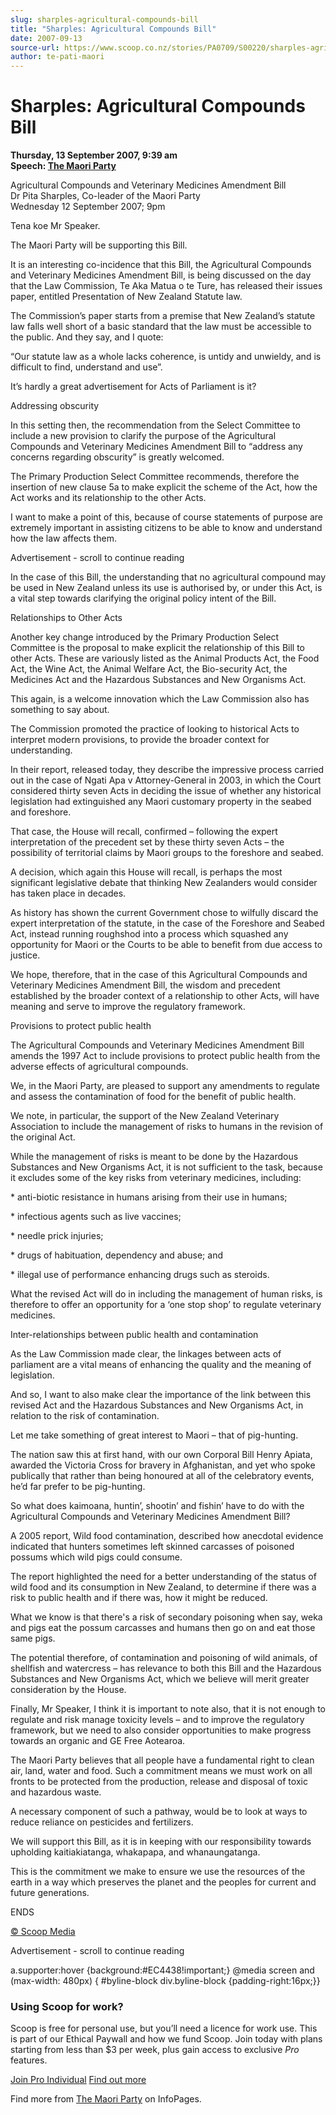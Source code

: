```yaml
---
slug: sharples-agricultural-compounds-bill
title: "Sharples: Agricultural Compounds Bill"
date: 2007-09-13
source-url: https://www.scoop.co.nz/stories/PA0709/S00220/sharples-agricultural-compounds-bill.htm
author: te-pati-maori
---
```

Sharples: Agricultural Compounds Bill
=====================================

**Thursday, 13 September 2007, 9:39 am**  
**Speech: [The Maori Party](https://info.scoop.co.nz/The_Maori_Party)**

Agricultural Compounds and Veterinary Medicines Amendment Bill  
Dr Pita Sharples, Co-leader of the Maori Party  
Wednesday 12 September 2007; 9pm

Tena koe Mr Speaker.

The Maori Party will be supporting this Bill.

It is an interesting co-incidence that this Bill, the Agricultural Compounds and Veterinary Medicines Amendment Bill, is being discussed on the day that the Law Commission, Te Aka Matua o te Ture, has released their issues paper, entitled Presentation of New Zealand Statute law.

The Commission’s paper starts from a premise that New Zealand’s statute law falls well short of a basic standard that the law must be accessible to the public. And they say, and I quote:

“Our statute law as a whole lacks coherence, is untidy and unwieldy, and is difficult to find, understand and use”.

It’s hardly a great advertisement for Acts of Parliament is it?

  
Addressing obscurity

In this setting then, the recommendation from the Select Committee to include a new provision to clarify the purpose of the Agricultural Compounds and Veterinary Medicines Amendment Bill to “address any concerns regarding obscurity” is greatly welcomed.

The Primary Production Select Committee recommends, therefore the insertion of new clause 5a to make explicit the scheme of the Act, how the Act works and its relationship to the other Acts.

I want to make a point of this, because of course statements of purpose are extremely important in assisting citizens to be able to know and understand how the law affects them.

Advertisement - scroll to continue reading





In the case of this Bill, the understanding that no agricultural compound may be used in New Zealand unless its use is authorised by, or under this Act, is a vital step towards clarifying the original policy intent of the Bill.

  
Relationships to Other Acts

Another key change introduced by the Primary Production Select Committee is the proposal to make explicit the relationship of this Bill to other Acts. These are variously listed as the Animal Products Act, the Food Act, the Wine Act, the Animal Welfare Act, the Bio-security Act, the Medicines Act and the Hazardous Substances and New Organisms Act.

This again, is a welcome innovation which the Law Commission also has something to say about.

The Commission promoted the practice of looking to historical Acts to interpret modern provisions, to provide the broader context for understanding.

In their report, released today, they describe the impressive process carried out in the case of Ngati Apa v Attorney-General in 2003, in which the Court considered thirty seven Acts in deciding the issue of whether any historical legislation had extinguished any Maori customary property in the seabed and foreshore.

That case, the House will recall, confirmed – following the expert interpretation of the precedent set by these thirty seven Acts – the possibility of territorial claims by Maori groups to the foreshore and seabed.

A decision, which again this House will recall, is perhaps the most significant legislative debate that thinking New Zealanders would consider has taken place in decades.

As history has shown the current Government chose to wilfully discard the expert interpretation of the statute, in the case of the Foreshore and Seabed Act, instead running roughshod into a process which squashed any opportunity for Maori or the Courts to be able to benefit from due access to justice.

We hope, therefore, that in the case of this Agricultural Compounds and Veterinary Medicines Amendment Bill, the wisdom and precedent established by the broader context of a relationship to other Acts, will have meaning and serve to improve the regulatory framework.

  
Provisions to protect public health

The Agricultural Compounds and Veterinary Medicines Amendment Bill amends the 1997 Act to include provisions to protect public health from the adverse effects of agricultural compounds.

We, in the Maori Party, are pleased to support any amendments to regulate and assess the contamination of food for the benefit of public health.

We note, in particular, the support of the New Zealand Veterinary Association to include the management of risks to humans in the revision of the original Act.

While the management of risks is meant to be done by the Hazardous Substances and New Organisms Act, it is not sufficient to the task, because it excludes some of the key risks from veterinary medicines, including:

\* anti-biotic resistance in humans arising from their use in humans;

\* infectious agents such as live vaccines;

\* needle prick injuries;

\* drugs of habituation, dependency and abuse; and

\* illegal use of performance enhancing drugs such as steroids.

What the revised Act will do in including the management of human risks, is therefore to offer an opportunity for a ‘one stop shop’ to regulate veterinary medicines.

  
Inter-relationships between public health and contamination

As the Law Commission made clear, the linkages between acts of parliament are a vital means of enhancing the quality and the meaning of legislation.

And so, I want to also make clear the importance of the link between this revised Act and the Hazardous Substances and New Organisms Act, in relation to the risk of contamination.

Let me take something of great interest to Maori – that of pig-hunting.

The nation saw this at first hand, with our own Corporal Bill Henry Apiata, awarded the Victoria Cross for bravery in Afghanistan, and yet who spoke publically that rather than being honoured at all of the celebratory events, he’d far prefer to be pig-hunting.

So what does kaimoana, huntin’, shootin’ and fishin’ have to do with the Agricultural Compounds and Veterinary Medicines Amendment Bill?

A 2005 report, Wild food contamination, described how anecdotal evidence indicated that hunters sometimes left skinned carcasses of poisoned possums which wild pigs could consume.

The report highlighted the need for a better understanding of the status of wild food and its consumption in New Zealand, to determine if there was a risk to public health and if there was, how it might be reduced.

What we know is that there's a risk of secondary poisoning when say, weka and pigs eat the possum carcasses and humans then go on and eat those same pigs.

The potential therefore, of contamination and poisoning of wild animals, of shellfish and watercress – has relevance to both this Bill and the Hazardous Substances and New Organisms Act, which we believe will merit greater consideration by the House.

Finally, Mr Speaker, I think it is important to note also, that it is not enough to regulate and risk manage toxicity levels – and to improve the regulatory framework, but we need to also consider opportunities to make progress towards an organic and GE Free Aotearoa.

The Maori Party believes that all people have a fundamental right to clean air, land, water and food. Such a commitment means we must work on all fronts to be protected from the production, release and disposal of toxic and hazardous waste.

A necessary component of such a pathway, would be to look at ways to reduce reliance on pesticides and fertilizers.

We will support this Bill, as it is in keeping with our responsibility towards upholding kaitiakiatanga, whakapapa, and whanaungatanga.

This is the commitment we make to ensure we use the resources of the earth in a way which preserves the planet and the peoples for current and future generations.

  
ENDS

[© Scoop Media](http://www.scoop.co.nz/about/terms.html)  

Advertisement - scroll to continue reading



a.supporter:hover {background:#EC4438!important;} @media screen and (max-width: 480px) { #byline-block div.byline-block {padding-right:16px;}}

### Using Scoop for work?

Scoop is free for personal use, but you’ll need a licence for work use. This is part of our Ethical Paywall and how we fund Scoop. Join today with plans starting from less than $3 per week, plus gain access to exclusive _Pro_ features.  
  
[Join Pro Individual](https://pro.scoop.co.nz/Individual/?from=ProIn24) [Find out more](https://pro.scoop.co.nz/using-scoop-for-work/?from=ProIn24)

Find more from [The Maori Party](https://info.scoop.co.nz/The_Maori_Party) on InfoPages.